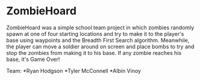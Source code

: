 # ZombieHoard

ZombieHoard was a simple school team project in which zombies randomly spawn at one of four starting locations 
and try to make it to the player's base using waypoints and the Breadth First Search algorithm. Meanwhile, 
the player can move a soldier around on screen and place bombs to try and stop the zombies from making it to
his base. If any zombie reaches his base, it's Game Over!

Team:
*Ryan Hodgson
*Tyler McConnell
*Albin Vinoy
